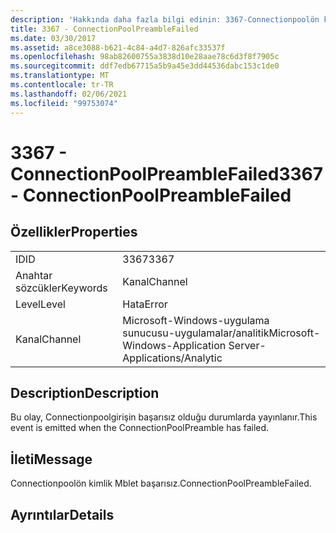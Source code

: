 ```yaml
---
description: 'Hakkında daha fazla bilgi edinin: 3367-Connectionpoolön kimlik Mblet başarısız'
title: 3367 - ConnectionPoolPreambleFailed
ms.date: 03/30/2017
ms.assetid: a8ce3088-b621-4c84-a4d7-826afc33537f
ms.openlocfilehash: 98ab82600755a3838d10e28aae78c6d3f8f7905c
ms.sourcegitcommit: ddf7edb67715a5b9a45e3dd44536dabc153c1de0
ms.translationtype: MT
ms.contentlocale: tr-TR
ms.lasthandoff: 02/06/2021
ms.locfileid: "99753074"
---
```

# <a name="3367---connectionpoolpreamblefailed"></a><span data-ttu-id="4391c-103">3367 - ConnectionPoolPreambleFailed</span><span class="sxs-lookup"><span data-stu-id="4391c-103">3367 - ConnectionPoolPreambleFailed</span></span>

## <a name="properties"></a><span data-ttu-id="4391c-104">Özellikler</span><span class="sxs-lookup"><span data-stu-id="4391c-104">Properties</span></span>  
  
|||  
|-|-|  
|<span data-ttu-id="4391c-105">ID</span><span class="sxs-lookup"><span data-stu-id="4391c-105">ID</span></span>|<span data-ttu-id="4391c-106">3367</span><span class="sxs-lookup"><span data-stu-id="4391c-106">3367</span></span>|  
|<span data-ttu-id="4391c-107">Anahtar sözcükler</span><span class="sxs-lookup"><span data-stu-id="4391c-107">Keywords</span></span>|<span data-ttu-id="4391c-108">Kanal</span><span class="sxs-lookup"><span data-stu-id="4391c-108">Channel</span></span>|  
|<span data-ttu-id="4391c-109">Level</span><span class="sxs-lookup"><span data-stu-id="4391c-109">Level</span></span>|<span data-ttu-id="4391c-110">Hata</span><span class="sxs-lookup"><span data-stu-id="4391c-110">Error</span></span>|  
|<span data-ttu-id="4391c-111">Kanal</span><span class="sxs-lookup"><span data-stu-id="4391c-111">Channel</span></span>|<span data-ttu-id="4391c-112">Microsoft-Windows-uygulama sunucusu-uygulamalar/analitik</span><span class="sxs-lookup"><span data-stu-id="4391c-112">Microsoft-Windows-Application Server-Applications/Analytic</span></span>|  
  
## <a name="description"></a><span data-ttu-id="4391c-113">Description</span><span class="sxs-lookup"><span data-stu-id="4391c-113">Description</span></span>  

 <span data-ttu-id="4391c-114">Bu olay, Connectionpoolgirişin başarısız olduğu durumlarda yayınlanır.</span><span class="sxs-lookup"><span data-stu-id="4391c-114">This event is emitted when the ConnectionPoolPreamble has failed.</span></span>  
  
## <a name="message"></a><span data-ttu-id="4391c-115">İleti</span><span class="sxs-lookup"><span data-stu-id="4391c-115">Message</span></span>  

 <span data-ttu-id="4391c-116">Connectionpoolön kimlik Mblet başarısız.</span><span class="sxs-lookup"><span data-stu-id="4391c-116">ConnectionPoolPreambleFailed.</span></span>  
  
## <a name="details"></a><span data-ttu-id="4391c-117">Ayrıntılar</span><span class="sxs-lookup"><span data-stu-id="4391c-117">Details</span></span>
